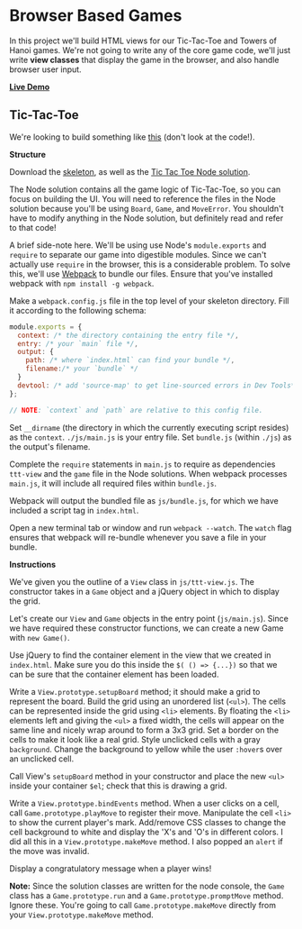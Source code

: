 # Browser Based Games

In this project we'll build HTML views for our Tic-Tac-Toe and Towers of Hanoi
games. We're not going to write any of the core game code, we'll just write
**view classes** that display the game in the browser, and also handle browser
user input.

**[Live Demo](http://appacademy.github.io/curriculum/ttt_jquery/index.html)**

## Tic-Tac-Toe

We're looking to build something like [this][ttt-demo] (don't look at the
code!).

**Structure**

Download the [skeleton][skeleton], as well as the [Tic Tac Toe Node
solution][ttt-node].

The Node solution contains all the game logic of Tic-Tac-Toe, so you can focus
on building the UI. You will need to reference the files in the Node solution
because you'll be using `Board`, `Game`, and `MoveError`. You shouldn't have to
modify anything in the Node solution, but definitely read and refer to that
code!

A brief side-note here. We'll be using use Node's `module.exports` and `require`
to separate our game into digestible modules. Since we can't actually use `require`
in the browser, this is a considerable problem. To solve this, we'll use
[Webpack][webpack] to bundle our files. Ensure that you've installed webpack with `npm install -g webpack`.

Make a `webpack.config.js` file in the top level of your skeleton directory.
Fill it according to the following schema:

```js
module.exports = {
  context: /* the directory containing the entry file */,
  entry: /* your `main` file */,
  output: {
    path: /* where `index.html` can find your bundle */,
    filename:/* your `bundle` */
  }
  devtool: /* add 'source-map' to get line-sourced errors in Dev Tools*/
};

// NOTE: `context` and `path` are relative to this config file.
```

Set `__dirname` (the directory in which the currently executing script
resides) as the `context`. `./js/main.js` is your entry file. Set `bundle.js`
(within `./js`) as the output's filename.

Complete the `require` statements in `main.js` to require as dependencies
`ttt-view` and the `game` file in the Node solutions. When webpack processes
`main.js`, it will include all required files within `bundle.js`.

Webpack will output the bundled file as `js/bundle.js`, for which we have
included a script tag in `index.html`.

Open a new terminal tab or window and run `webpack --watch`. The `watch` flag
ensures that webpack will re-bundle whenever you save a file in your bundle.

[webpack]: ../../readings/browser-modules.md#webpack

**Instructions**

We've given you the outline of a `View` class in `js/ttt-view.js`. The
constructor takes in a `Game` object and a jQuery object in which to display the
grid.

Let's create our `View` and `Game` objects in the entry point (`js/main.js`).
Since we have required these constructor functions, we can create a new Game
with `new Game()`.

Use jQuery to find the container element in the view that we created in
`index.html`. Make sure you do this inside the `$( () => {...})` so that we can
be sure that the container element has been loaded.

Write a `View.prototype.setupBoard` method; it should make a grid to represent the board.
Build the grid using an unordered list (`<ul>`). The cells can be represented
inside the grid using `<li>` elements. By floating the `<li>` elements left and
giving the `<ul>` a fixed width, the cells will appear on the same line and
nicely wrap around to form a 3x3 grid. Set a border on the cells to make it look
like a real grid. Style unclicked cells with a gray `background`. Change the
background to yellow while the user `:hover`s over an unclicked cell.

Call View's `setupBoard` method in your constructor and place the new `<ul>` inside your
container `$el`; check that this is drawing a grid.

Write a `View.prototype.bindEvents` method. When a user clicks on a cell, call
`Game.prototype.playMove` to register their move. Manipulate the cell `<li>` to
show the current player's mark. Add/remove CSS classes to change the cell
background to white and display the 'X's and 'O's in different colors. I did all
this in a `View.prototype.makeMove` method. I also popped an `alert` if the move
was invalid.

Display a congratulatory message when a player wins!

**Note:** Since the solution classes are written for the node console, the `Game` class has a `Game.prototype.run` and a
`Game.prototype.promptMove` method. Ignore these. You're going to call
`Game.prototype.makeMove` directly from your `View.prototype.makeMove` method.

[ttt-demo]: http://appacademy.github.io/ttt.js/solution/index.html
[ttt-node]: http://github.com/appacademy/curriculum/tree/master/javascript/projects/ttt_node/solution.zip?raw=true
[skeleton]: skeleton.zip?raw=true
